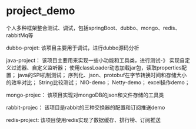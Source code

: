 # project_demo
个人多种框架整合测试、调试，包括springBoot、dubbo、mongo、redis、rabbitMq等

dubbo-projet:
该项目主要用于调试，进行dubbo源码分析

java-project：
该项目主要用来实现一些小功能和工具类，进行测试-》
实现自定义过滤器、自定义监听器；
使用classLoader动态加载jar包，读取properties配置；
java的SPI机制测试；
序列化、json、protobuf在字节转换时间和存储大小的效率对比；
String比较测试；
NIO-demo；
Netty-demo；
excel操作demo；


mongo-projec：
该项目实现对mongoDB的json和文件存储的工具类

rabbit-projec：
该项目是rabbit的三种交换器的配置和订阅推送demo

redis-project:
该项目使用redis实现了数据缓存、排行榜、订阅推送
